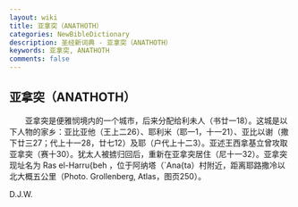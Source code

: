 ```yaml
---
layout: wiki
title: 亚拿突（ANATHOTH）
categories: NewBibleDictionary
description: 圣经新词典 - 亚拿突（ANATHOTH）
keywords: 亚拿突, ANATHOTH
comments: false
---
```


## 亚拿突（ANATHOTH）

　　亚拿突是便雅悯境内的一个城市，后来分配给利未人（书廿一18）。这城是以下人物的家乡：亚比亚他（王上二26）、耶利米（耶一1，十一21）、亚比以谢（撒下廿三27；代上十一28，廿七12）及耶（户代上十二3）。亚述王西拿基立曾攻取亚拿突（赛十30）。犹太人被掳归回后，重新在亚拿突居住（尼十一32）。亚拿突现址名为 Ras el-Harru{beh ，位于阿纳塔（`Ana{ta）村附近，距离耶路撒冷以北大概五公里（Photo. Grollenberg, Atlas，图页250）。

D.J.W.
